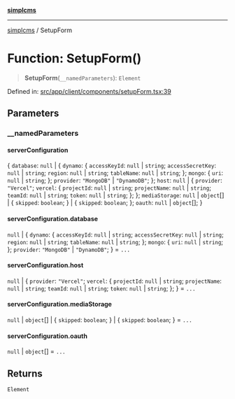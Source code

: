 [**simplcms**](../README.md)

***

[simplcms](../README.md) / SetupForm

# Function: SetupForm()

> **SetupForm**(`__namedParameters`): `Element`

Defined in: [src/app/client/components/setupForm.tsx:39](https://github.com/joshkotrous/simplCMS/blob/d047d3f54c2e35ff1f967c5468fa7e1ea0e5eb8e/src/app/client/components/setupForm.tsx#L39)

## Parameters

### \_\_namedParameters

#### serverConfiguration

\{ `database`: `null` \| \{ `dynamo`: \{ `accessKeyId`: `null` \| `string`; `accessSecretKey`: `null` \| `string`; `region`: `null` \| `string`; `tableName`: `null` \| `string`; \}; `mongo`: \{ `uri`: `null` \| `string`; \}; `provider`: `"MongoDB"` \| `"DynamoDB"`; \}; `host`: `null` \| \{ `provider`: `"Vercel"`; `vercel`: \{ `projectId`: `null` \| `string`; `projectName`: `null` \| `string`; `teamId`: `null` \| `string`; `token`: `null` \| `string`; \}; \}; `mediaStorage`: `null` \| `object`[] \| \{ `skipped`: `boolean`; \} \| \{ `skipped`: `boolean`; \}; `oauth`: `null` \| `object`[]; \}

#### serverConfiguration.database

`null` \| \{ `dynamo`: \{ `accessKeyId`: `null` \| `string`; `accessSecretKey`: `null` \| `string`; `region`: `null` \| `string`; `tableName`: `null` \| `string`; \}; `mongo`: \{ `uri`: `null` \| `string`; \}; `provider`: `"MongoDB"` \| `"DynamoDB"`; \} = `...`

#### serverConfiguration.host

`null` \| \{ `provider`: `"Vercel"`; `vercel`: \{ `projectId`: `null` \| `string`; `projectName`: `null` \| `string`; `teamId`: `null` \| `string`; `token`: `null` \| `string`; \}; \} = `...`

#### serverConfiguration.mediaStorage

`null` \| `object`[] \| \{ `skipped`: `boolean`; \} \| \{ `skipped`: `boolean`; \} = `...`

#### serverConfiguration.oauth

`null` \| `object`[] = `...`

## Returns

`Element`
